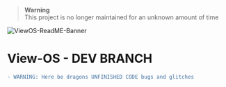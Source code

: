 > **Warning**<br>
> This project is no longer maintained for an unknown amount of time

![ViewOS-ReadME-Banner](https://github.com/gamemaster123356/View-OS/blob/github-assets/ViewOS-ReadME-Banner.png)

# View-OS - DEV BRANCH

```diff
- WARNING: Here be dragons UNFINISHED CODE bugs and glitches
```

